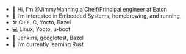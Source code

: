 - 👋 Hi, I’m @JimmyManning a Cheif/Principal engineer at Eaton
- 👀 I’m interested in Embedded Systems, homebrewing, and running
- ⚒️ C++, C, Yocto, Bazel
- 💻 Linux, Yocto, u-boot
- 🚀 Jenkins, googletest, Bazel
- 🌱 I’m currently learning Rust

<!---
JimmyManning/JimmyManning is a ✨ special ✨ repository because its `README.md` (this file) appears on your GitHub profile.
You can click the Preview link to take a look at your changes.
--->
